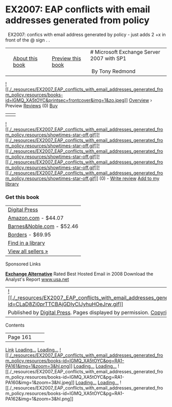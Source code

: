 # EX2007: EAP conflicts with email addresses generated from policy

  EX2007: confics with email address generated by policy - just adds 2 +x in front of the @ sign . .

|     |     |     |     |     |
| --- | --- | --- | --- | --- |
|     | [About this book](http://books.google.com/books?id=lGMQ_XA5tOYC) |     | [Preview this book](http://books.google.com/books?id=lGMQ_XA5tOYC&printsec=frontcover) | # Microsoft Exchange Server 2007 with SP1<br><br> By Tony Redmond |

[![[./_resources/EX2007_EAP_conflicts_with_email_addresses_generated_from_policy.resources/books-id=lGMQ_XA5tOYC&printsec=frontcover&img=1&zo.jpeg]]](http://books.google.com/books?id=lGMQ_XA5tOYC&printsec=frontcover)
[Overview](http://books.google.com/books?id=lGMQ_XA5tOYC&dq=exchange+2007+policy+%22unique+email+address%22&source=gbs_navlinks_s)
› Preview
[Reviews](http://books.google.com/books?id=lGMQ_XA5tOYC&sitesec=reviews&source=gbs_navlinks_s) (0)
[Buy](http://books.google.com/books?id=lGMQ_XA5tOYC&sitesec=buy&source=gbs_navlinks_s)

|     |     |
| --- | --- |
|     |     |

[![[./_resources/EX2007_EAP_conflicts_with_email_addresses_generated_from_policy.resources/showtimes-star-off.gif]]![[./_resources/EX2007_EAP_conflicts_with_email_addresses_generated_from_policy.resources/showtimes-star-off.gif]]![[./_resources/EX2007_EAP_conflicts_with_email_addresses_generated_from_policy.resources/showtimes-star-off.gif]]![[./_resources/EX2007_EAP_conflicts_with_email_addresses_generated_from_policy.resources/showtimes-star-off.gif]]![[./_resources/EX2007_EAP_conflicts_with_email_addresses_generated_from_policy.resources/showtimes-star-off.gif]]](http://books.google.com/books?op=lookup&id=lGMQ_XA5tOYC&continue=http://books.google.com/books%3Fid%3DlGMQ_XA5tOYC%26pg%3DRA1-PA161%26lpg%3DRA1-PA161%26dq%3Dexchange%2B2007%2Bpolicy%2B%2522unique%2Bemail%2Baddress%2522%26source%3Dbl%26ots%3D0o2JO24u8a%26sig%3DQyF5O968ho5Td9DIxPwWWyFclRQ%26hl%3Den%26ei%3DY847SrnnDYLwsQOTuez4Cg%26sa%3DX%26oi%3Dbook_result%26ct%3Dresult) (0) - [Write review](http://books.google.com/books?op=lookup&id=lGMQ_XA5tOYC&continue=http://books.google.com/books%3Fid%3DlGMQ_XA5tOYC%26pg%3DRA1-PA161%26lpg%3DRA1-PA161%26dq%3Dexchange%2B2007%2Bpolicy%2B%2522unique%2Bemail%2Baddress%2522%26source%3Dbl%26ots%3D0o2JO24u8a%26sig%3DQyF5O968ho5Td9DIxPwWWyFclRQ%26hl%3Den%26ei%3DY847SrnnDYLwsQOTuez4Cg%26sa%3DX%26oi%3Dbook_result%26ct%3Dresult)
[Add to my library](http://books.google.com/books?op=add&sig=ACfU3U0p6AZ_Fr3ytnZjGkYqJe1rWqc8ug&uid=15165631843031887580&id=lGMQ_XA5tOYC&continue=http://books.google.com/books%3Fid%3DlGMQ_XA5tOYC%26pg%3DRA1-PA161%26lpg%3DRA1-PA161%26dq%3Dexchange%2B2007%2Bpolicy%2B%2522unique%2Bemail%2Baddress%2522%26source%3Dbl%26ots%3D0o2JO24u8a%26sig%3DQyF5O968ho5Td9DIxPwWWyFclRQ%26hl%3Den%26ei%3DY847SrnnDYLwsQOTuez4Cg%26sa%3DX%26oi%3Dbook_result%26ct%3Dresult)

### Get this book

|     |
| --- |
| [Digital Press](http://www.elsevierdirect.com/product.jsp?isbn=9781555583552) |
| [Amazon.com](http://www.amazon.com/gp/product/1555583555) - $44.07 |
| [Barnes&Noble.com](http://search.barnesandnoble.com/booksearch/isbninquiry.asp?ean=1555583555&lkid=J14953980&pubid=K118169&byo=1) - $52.46 |
| [Borders](http://www.borders.com/online/store/SearchResults?keyword=1555583555&type=1&simple=1&schid=pfggle) - $69.95 |
| [Find in a library](http://books.google.com/url?id=lGMQ_XA5tOYC&pg=RA1-PA161&q=http://worldcat.org/oclc/196312966&clientid=librarylink&usg=AFQjCNGDXYURMbFZx3MInOX2wYMT-mnXMA&source=gbs_buy_s&cad=0) |
| [View all sellers »](http://books.google.com/books?id=lGMQ_XA5tOYC&sitesec=buy&source=gbs_buy_s&cad=0) |

Sponsored Links

[**Exchange Alternative**](http://www.google.com/aclk?sa=l&ai=BPIpDjM47SoqsJZnoqAPJmrn4DJ_8ypwBqYTLng3AjbcBsPuiARABGAEgyrSUAjgAUIGh1pgDYMn-lo3opIwYoAHjnuj7A7IBEGJvb2tzLmdvb2dsZS5jb23IAQHaAZoBaHR0cDovL2Jvb2tzLmdvb2dsZS5jb20vYm9va3M_aWQ9bEdNUV9YQTV0T1lDJmxwZz1SQTEtUEExNjEmb3RzPTBvMkpPMjR1OGEmZHE9ZXhjaGFuZ2UrMjAwNytwb2xpY3krJTIydW5pcXVlK2VtYWlsK2FkZHJlc3MlMjImcGc9UkExLVBBMTYxJmpzY21kPWFkcyZobD1lboACAcgC2dXHBKgDAegD8gPoAwXoA03oA68C6AOKA_UDAgAABA&num=1&sig=AGiWqtwX9U-kObNLqqdknf50Js6RTdnEsw&adurl=http://www.usa.net/landing/radicati-hosted-business.asp%3Fcid%3D73)
Rated Best Hosted Email in 2008 Download the Analyst's Report
www.usa.net

|     |
| --- |
| [![[./_resources/EX2007_EAP_conflicts_with_email_addresses_generated_from_policy.resources/imgad-id=CLaD8Zi0prTTCBAjGDIyCIJyhuHOeJrw.gif]]](http://books.google.com/url?id=lGMQ_XA5tOYC&pg=RA1-PA161&q=http://www.elsevierdirect.com&linkid=1&usg=AFQjCNHW4WoygN7wDOILg0yza_kAe2eLUQ&source=gbs_pub_info_s&cad=2) |
| Published by [Digital Press](http://books.google.com/url?id=lGMQ_XA5tOYC&pg=RA1-PA161&q=http://www.elsevierdirect.com&linkid=1&usg=AFQjCNHW4WoygN7wDOILg0yza_kAe2eLUQ&source=gbs_pub_info_s&cad=2). Pages displayed by permission. [Copyright](http://books.google.com/books?id=lGMQ_XA5tOYC&printsec=copyright&source=gbs_pub_info_s&cad=2). |

Contents

|     |     |     |
| --- | --- | --- |
| Page 161 |     |     |

[Link](http://books.google.com/books?id=lGMQ_XA5tOYC&pg=RA1-PA162&lpg=RA1-PA161&ots=0o2JO24u8a&dq=exchange+2007+policy+%22unique+email+address%22)
[Loading...](http://books.google.com/books?id=lGMQ_XA5tOYC&pg=RA1-PA162&lpg=RA1-PA161&ots=0o2JO24u8a&dq=exchange+2007+policy+%22unique+email+address%22)
[Loading...](http://books.google.com/books?id=lGMQ_XA5tOYC&pg=RA1-PA162&lpg=RA1-PA161&ots=0o2JO24u8a&dq=exchange+2007+policy+%22unique+email+address%22)
[![[./_resources/EX2007_EAP_conflicts_with_email_addresses_generated_from_policy.resources/books-id=lGMQ_XA5tOYC&pg=RA1-PA161&img=1&zoom=3&hl.png]]](http://books.google.com/books?id=lGMQ_XA5tOYC&pg=RA1-PA162&lpg=RA1-PA161&ots=0o2JO24u8a&dq=exchange+2007+policy+%22unique+email+address%22)
[Loading...](http://books.google.com/books?id=lGMQ_XA5tOYC&pg=RA1-PA162&lpg=RA1-PA161&ots=0o2JO24u8a&dq=exchange+2007+policy+%22unique+email+address%22)
[Loading...](http://books.google.com/books?id=lGMQ_XA5tOYC&pg=RA1-PA162&lpg=RA1-PA161&ots=0o2JO24u8a&dq=exchange+2007+policy+%22unique+email+address%22)
![[./_resources/EX2007_EAP_conflicts_with_email_addresses_generated_from_policy.resources/books-id=lGMQ_XA5tOYC&pg=RA1-PA160&img=1&zoom=3&hl.jpeg]]
[Loading...](http://books.google.com/books?id=lGMQ_XA5tOYC&pg=RA1-PA162&lpg=RA1-PA161&ots=0o2JO24u8a&dq=exchange+2007+policy+%22unique+email+address%22)
[Loading...](http://books.google.com/books?id=lGMQ_XA5tOYC&pg=RA1-PA162&lpg=RA1-PA161&ots=0o2JO24u8a&dq=exchange+2007+policy+%22unique+email+address%22)
![[./_resources/EX2007_EAP_conflicts_with_email_addresses_generated_from_policy.resources/books-id=lGMQ_XA5tOYC&pg=RA1-PA162&img=1&zoom=3&hl.png]]
